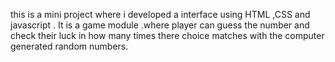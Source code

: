 this is a mini project where i developed a interface using HTML ,CSS and javascript . It is a game module .where player can guess the number and check their luck in how many times there choice matches with the computer generated random numbers.
